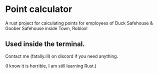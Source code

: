 # Point calculator

A rust project for calculating points for employees of Duck Safehouse & Goober Safehouse inside Town, Roblox!

## Used inside the terminal.

Contact me (fatally.ill) on discord if you need anything.

(I know it is horrible, I am still learning Rust.)
